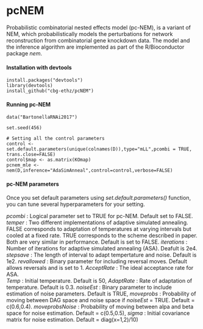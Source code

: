 # pcNEM
Probabilistic combinatorial nested effects model (pc-NEM), is a variant of NEM, which probabilistically models the perturbations 
for network reconstruction from combinatorial gene knockdown data. The model and the inference algorithm are implemented as part of the R/Bioconductor package _nem_. 

#### Installation with devtools ####

```
install.packages("devtools") 
library(devtools) 
install_github("cbg-ethz/pcNEM")
```
#### Running pc-NEM #### 
```
data("BartonellaRNAi2017")

set.seed(456)

# Setting all the control parameters
control <- set.default.parameters(unique(colnames(D)),type="mLL",pcombi = TRUE, trans.close=FALSE)
control$map <- as.matrix(KOmap)
pcnem_mle <- nem(D,inference="AdaSimAnneal",control=control,verbose=FALSE)
```
#### pc-NEM parameters #### 
Once you set default parameters using _set.default.parameters()_ function, you can tune several hyperparameters for your setting.

_pcombi_ : Logical parameter set to TRUE for pc-NEM. Default set to FALSE.  
_temper_ : Two different implementations of adaptive simulated annealing. FALSE corresponds to adaptation of temperatures at varying intervals but cooled at a fixed rate. TRUE corresponds to the scheme described in paper. Both are very similar in performance. Default is set to FALSE.
_iterations_ : Number of iterations for adaptive simulated annealing (ASA). Deafult is 2e4.
_stepsave_ : The length of interval to adapt tempertature and noise. Default is 1e2.
_revallowed_ : Binary parameter for including reversal moves. Default allows reversals and is set to 1.
_AcceptRate_ : The ideal acceptance rate for ASA.  
_Temp_  : Initial temperature. Default is 50, 
_AdaptRate_ : Rate of adaptation of temperature. Default is 0.3.
_noiseEst_ : Binary parameter to include estimation of noise parameters. Default is TRUE,
_moveprobs_ : Probability of moving between DAG space and noise space if  _noiseEst_  = TRUE. Default = c(0.6,0.4).
_moveprobsNoise_ : Probability of moving between alpa and beta space for noise estimation. Default = c(0.5,0.5),
_sigma_ : Initial covariance matrix for noise estimation. Default = diag(x=1,2)/10)
